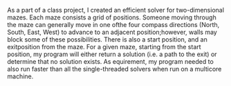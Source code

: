 As a part of a class project, I created an efficient solver for two-dimensional mazes. Each maze consists a grid of positions. Someone moving through the maze can generally move in one ofthe four compass directions (North, South, East, West) to advance to an adjacent position;however, walls may block some of these possibilities. There is also a start position, and an exitposition from the maze. For a given maze, starting from the start position, my program will either return a solution (i.e. a path to the exit) or determine that no solution exists.
As equirement, my program  needed to also run faster than all the single-threaded solvers when run on a multicore
machine.
